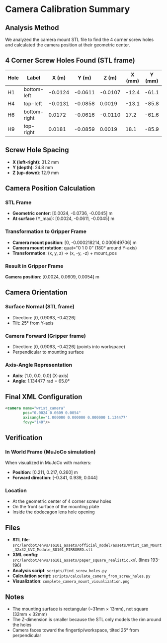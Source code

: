 # Camera Calibration Summary

## Analysis Method

We analyzed the camera mount STL file to find the 4 corner screw holes and calculated the camera position at their geometric center.

## 4 Corner Screw Holes Found (STL frame)

| Hole | Label | X (m) | Y (m) | Z (m) | X (mm) | Y (mm) | Z (mm) |
|------|-------|-------|-------|-------|--------|--------|--------|
| H1 | bottom-left | -0.0124 | -0.0611 | -0.0107 | -12.4 | -61.1 | -10.7 |
| H4 | top-left | -0.0131 | -0.0858 | 0.0019 | -13.1 | -85.8 | 1.9 |
| H6 | bottom-right | 0.0172 | -0.0616 | -0.0110 | 17.2 | -61.6 | -11.0 |
| H9 | top-right | 0.0181 | -0.0859 | 0.0019 | 18.1 | -85.9 | 1.9 |

## Screw Hole Spacing

- **X (left-right)**: 31.2 mm
- **Y (depth)**: 24.8 mm
- **Z (up-down)**: 12.9 mm

## Camera Position Calculation

### STL Frame
- **Geometric center**: [0.0024, -0.0736, -0.0045] m
- **At surface** (Y_max): [0.0024, -0.0611, -0.0045] m

### Transformation to Gripper Frame
- **Camera mount position**: [0, -0.000218214, 0.000949706] m
- **Camera mount rotation**: quat="0 1 0 0" (180° around Y-axis)
- **Transformation**: (x, y, z) → (x, -y, -z) + mount_pos

### Result in Gripper Frame
**Camera position**: [0.0024, 0.0609, 0.0054] m

## Camera Orientation

### Surface Normal (STL frame)
- Direction: [0, 0.9063, -0.4226]
- Tilt: 25° from Y-axis

### Camera Forward (Gripper frame)
- Direction: [0, 0.9063, -0.4226] (points into workspace)
- Perpendicular to mounting surface

### Axis-Angle Representation
- **Axis**: [1.0, 0.0, 0.0] (X-axis)
- **Angle**: 1.134477 rad = 65.0°

## Final XML Configuration

```xml
<camera name="wrist_camera"
        pos="0.0024 0.0609 0.0054"
        axisangle="1.000000 0.000000 0.000000 1.134477"
        fovy="140"/>
```

## Verification

### In World Frame (MuJoCo simulation)
When visualized in MuJoCo with markers:
- **Position**: [0.211, 0.217, 0.260] m
- **Forward direction**: [-0.341, 0.939, 0.044]

### Location
- At the geometric center of 4 corner screw holes
- On the front surface of the mounting plate
- Inside the dodecagon lens hole opening

## Files

- **STL file**: `src/lerobot/envs/so101_assets/official_model/assets/Wrist_Cam_Mount_32x32_UVC_Module_SO101_MIRRORED.stl`
- **XML config**: `src/lerobot/envs/so101_assets/paper_square_realistic.xml` (lines 193-196)
- **Analysis script**: `scripts/find_screw_holes.py`
- **Calculation script**: `scripts/calculate_camera_from_screw_holes.py`
- **Visualization**: `complete_camera_mount_visualization.png`

## Notes

- The mounting surface is rectangular (~31mm × 13mm), not square (32mm × 32mm)
- The Z-dimension is smaller because the STL only models the rim around the holes
- Camera faces toward the fingertip/workspace, tilted 25° from perpendicular

